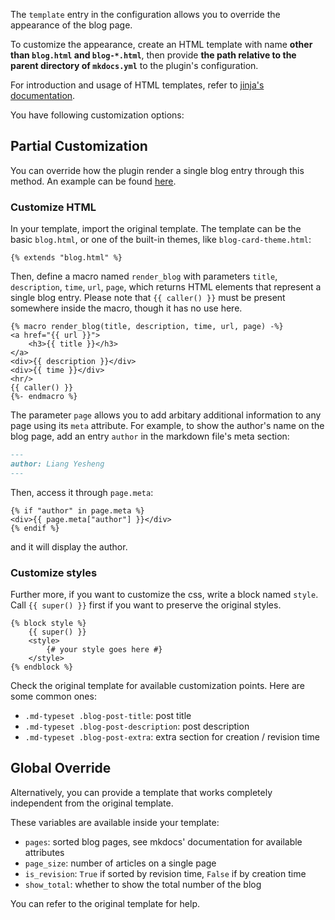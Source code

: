 The `template` entry in the configuration allows you to override the appearance of the blog page.

To customize the appearance, create an HTML template with name **other than `blog.html` and `blog-*.html`**, then provide
**the path relative to the parent directory of `mkdocs.yml`** to the plugin's configuration.

For introduction and usage of HTML templates, refer to [jinja's documentation](https://jinja.palletsprojects.com/en/3.0.x/).

You have following customization options:

## Partial Customization

You can override how the plugin render a single blog entry through this method. An example can be found [here](https://github.com/liang2kl/mkdocs-blogging-plugin-example).

### Customize HTML

In your template, import the original template. The template can be the basic `blog.html`, or one of the built-in themes, like `blog-card-theme.html`:

```jinja title="template"
{% extends "blog.html" %}
```

Then, define a macro named `render_blog` with parameters `title`, `description`, `time`, `url`, `page`, which
returns HTML elements that represent a single blog entry.
Please note that `{{ caller() }}` must be present somewhere inside the macro, though it has no use here.

```jinja title="template"
{% macro render_blog(title, description, time, url, page) -%}
<a href="{{ url }}">
    <h3>{{ title }}</h3>
</a>
<div>{{ description }}</div>
<div>{{ time }}</div>
<hr/>
{{ caller() }}
{%- endmacro %}
```

The parameter `page` allows you to add arbitary additional information to any page using its `meta` attribute. For example, to show the author's name on the blog page, add an entry `author` in the markdown file's meta section:

```markdown title="article"
---
author: Liang Yesheng
---
```

Then, access it through `page.meta`:

```jinja title="template"
{% if "author" in page.meta %}
<div>{{ page.meta["author"] }}</div>
{% endif %}
```

and it will display the author.

### Customize styles

Further more, if you want to customize the css, write a block named `style`. Call `{{ super() }}` first
if you want to preserve the original styles.

```jinja title="template"
{% block style %}
    {{ super() }}
    <style>
        {# your style goes here #}
    </style>
{% endblock %}
```

Check the original template for available customization points. Here are some common ones:

- `.md-typeset .blog-post-title`: post title
- `.md-typeset .blog-post-description`: post description
- `.md-typeset .blog-post-extra`: extra section for creation / revision time

## Global Override

Alternatively, you can provide a template that works completely independent from the original template.

These variables are available inside your template:

- `pages`: sorted blog pages, see mkdocs' documentation for available attributes
- `page_size`: number of articles on a single page
- `is_revision`: `True` if sorted by revision time, `False` if by creation time
- `show_total`: whether to show the total number of the blog

You can refer to the original template for help.
